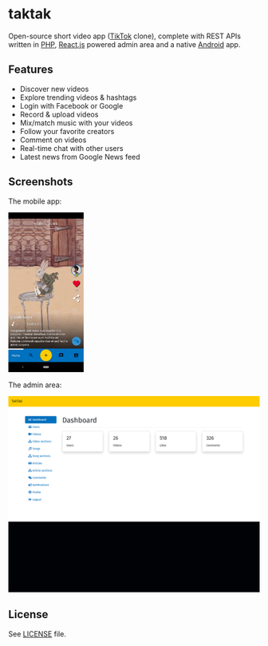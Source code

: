 # taktak

Open-source short video app ([TikTok](https://www.tiktok.com/) clone), complete with REST APIs written in
[PHP](https://www.php.net/), [React.js](https://reactjs.org/) powered admin area and a native
[Android](https://www.android.com/) app.

## Features

- Discover new videos
- Explore trending videos & hashtags
- Login with Facebook or Google
- Record & upload videos
- Mix/match music with your videos
- Follow your favorite creators
- Comment on videos
- Real-time chat with other users
- Latest news from Google News feed

## Screenshots

The mobile app:

<a href="https://github.com/syncloudsoftech/taktak/blob/main/.github/screen-anim-app.gif">
    <img alt="Screenshot #1" src="https://raw.githubusercontent.com/syncloudsoftech/taktak/main/.github/screen-anim-app.gif" height="320" style="width: auto">
</a>

The admin area:

[![Screenshot #2](https://raw.githubusercontent.com/syncloudsoftech/taktak/main/.github/screen-anim-admin.gif)](.github/screen-anim-admin.gif)

## License

See [LICENSE](LICENSE) file.
